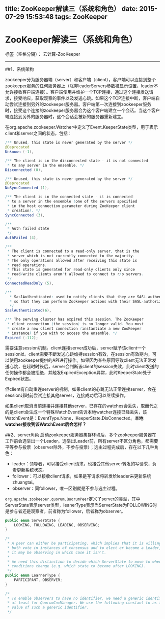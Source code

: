 title: ZooKeeper解读三（系统和角色）
date: 2015-07-29 15:53:48
tags: ZooKeeper
---

# ZooKeeper解读三（系统和角色）

标签（空格分隔）： 云计算-ZooKeeper

---

##1、系统架构

zookeeper分为服务器端（server）和客户端（client），客户端可以连接到整个zookeeper服务的任何服务器上（除非leaderServers参数被显示设置，leader不允许接收客户端连接）。客户端使用并维护一个TCP连接，通过这个连接发送请求，接受响应，获取观察的事件以及发送心跳。如果这个TCP连接中断，客户端自动尝试连接到另外的zookeeper服务器。客户端第一次连接到zookeeper服务时，接受这个连接的zookeeper服务器会为这个客户端建立一个会话。当这个客户端连接到另外的服务器时，这个会话会被新的服务器重新建立。

在org.apache.zookeeper.Watcher中定义了Event.KeeperState类型，用于表示client和server之间的状态，包括：
```java
/** Unused, this state is never generated by the server */
@Deprecated
Unknown (-1),

/** The client is in the disconnected state - it is not connected
 * to any server in the ensemble. */
Disconnected (0),

/** Unused, this state is never generated by the server */
@Deprecated
NoSyncConnected (1),

/** The client is in the connected state - it is connected
 * to a server in the ensemble (one of the servers specified
 * in the host connection parameter during ZooKeeper client
 * creation). */
SyncConnected (3),

/**
 * Auth failed state
 */
AuthFailed (4),

/**
 * The client is connected to a read-only server, that is the
 * server which is not currently connected to the majority.
 * The only operations allowed after receiving this state is
 * read operations.
 * This state is generated for read-only clients only since
 * read/write clients aren't allowed to connect to r/o servers.
 */
ConnectedReadOnly (5),

/**
  * SaslAuthenticated: used to notify clients that they are SASL-authenticated,
  * so that they can perform Zookeeper actions with their SASL-authorized permissions.
  */
SaslAuthenticated(6),

/** The serving cluster has expired this session. The ZooKeeper
 * client connection (the session) is no longer valid. You must
 * create a new client connection (instantiate a new ZooKeeper
 * instance) if you with to access the ensemble. */
Expired (-112);
```

需要注意session机制。client连接server成功后，server赋予该client一个sessionid。client需要不断发送心跳维持session有效，在session有效期内，可以使用zookeeper提供的API进行操作。如果因为某些原因导致client无法正常发送心跳，在超时时长后，server会判断该client的session失效，此时client发送的任何操作都会被拒绝，并触发ExpiredException异常，此时KeeperState处于Expired状态。

但client有自动重连server的机制，如果client的心跳无法正常连接server，会在session超时前尝试连接其他server，连接成功后可以继续操作。

如果client取消当前连接并连接其他server，已存在的watches会丢失，取而代之的是client会生成一个特殊WatchEvent告诉本地watcher连接已经丢失，该WatchEvent是：EventType.None，KeeperState.DisConnected。**本地watcher接收到该WatchEvent后会怎样？**

##2、server角色
启动zookeeper服务器集群环境后，多个zookeeper服务器在工作前会选举出一个Leader。选举出Leader前，所有server不区分角色，都需要平等参与投票（observer除外，不参与投票）；选主过程完成后，存在以下几种角色：
- leader：领导者，可以接受client请求，也接受其他server转发的写请求，负责更新系统状态。
- follower：可以接收client请求，如果是写请求将转发给leader来更新系统zhuangtai。
- observer：同follower，唯一区别就是不参与选主过程。

`org.apache.zookeeper.quorum.QuorumPeer`定义了server的类型，其中ServerState表示server类型，leanerType表示当ServerState为FOLLOWING时是参与者还是观察者，前者称为follower，后者称为observer。

```java
public enum ServerState {
    LOOKING, FOLLOWING, LEADING, OBSERVING;
}
    
/*
 * A peer can either be participating, which implies that it is willing to
 * both vote in instances of consensus and to elect or become a Leader, or
 * it may be observing in which case it isn't.
 * 
 * We need this distinction to decide which ServerState to move to when 
 * conditions change (e.g. which state to become after LOOKING). 
 */
public enum LearnerType {
    PARTICIPANT, OBSERVER;
}
    
/*
 * To enable observers to have no identifier, we need a generic identifier
 * at least for QuorumCnxManager. We use the following constant to as the
 * value of such a generic identifier. 
 */
```





